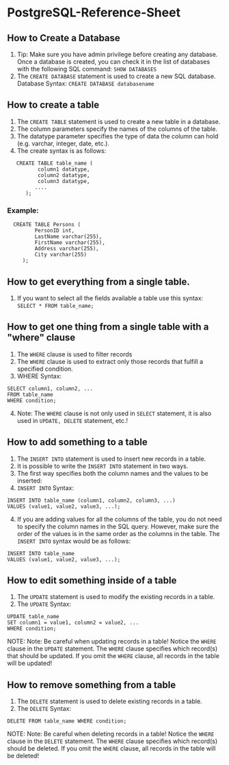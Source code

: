 # PostgreSQL-Reference-Sheet

## How to Create a Database

1. Tip: Make sure you have admin privilege before creating any database. Once a database is created, you can check it in the list of databases with the following SQL command: `SHOW DATABASES`
2. The `CREATE DATABASE` statement is used to create a new SQL database. Database Syntax: `CREATE DATABASE databasename`

## How to create a table

1. The `CREATE TABLE` statement is used to create a new table in a database.
2. The column parameters specify the names of the columns of the table.
3. The datatype parameter specifies the type of data the column can hold (e.g. varchar, integer, date, etc.).
4. The create syntax is as follows:

```
   CREATE TABLE table_name (
          column1 datatype,
          column2 datatype,
          column3 datatype,
         ....
      );
```

### Example:

```
  CREATE TABLE Persons (
         PersonID int,
         LastName varchar(255),
         FirstName varchar(255),
         Address varchar(255),
         City varchar(255)
     );
```

## How to get everything from a single table.

1. If you want to select all the fields available a table use this syntax: `SELECT * FROM table_name;`

## How to get one thing from a single table with a "where" clause

1. The `WHERE` clause is used to filter records
2. The `WHERE` clause is used to extract only those records that fulfill a specified condition.
3. WHERE Syntax:

```
SELECT column1, column2, ...
FROM table_name
WHERE condition;
```

4. Note: The `WHERE` clause is not only used in `SELECT` statement, it is also used in `UPDATE, DELETE` statement, etc.!

## How to add something to a table

1. The `INSERT INTO` statement is used to insert new records in a table.
2. It is possible to write the `INSERT INTO` statement in two ways.
3. The first way specifies both the column names and the values to be inserted:
4. `INSERT INTO` Syntax:

```
INSERT INTO table_name (column1, column2, column3, ...)
VALUES (value1, value2, value3, ...);
```

4. If you are adding values for all the columns of the table, you do not need to specify the column names in the SQL query. However, make sure the order of the values is in the same order as the columns in the table. The `INSERT INTO` syntax would be as follows:

```
INSERT INTO table_name
VALUES (value1, value2, value3, ...);
```

## How to edit something inside of a table

1. The `UPDATE` statement is used to modify the existing records in a table.
2. The `UPDATE` Syntax:

```
UPDATE table_name
SET column1 = value1, column2 = value2, ...
WHERE condition;
```

NOTE: Note: Be careful when updating records in a table! Notice the `WHERE` clause in the `UPDATE` statement. The `WHERE` clause specifies which record(s) that should be updated. If you omit the `WHERE` clause, all records in the table will be updated!

## How to remove something from a table

1. The `DELETE` statement is used to delete existing records in a table.
2. The `DELETE` Syntax:

`DELETE FROM table_name WHERE condition;`

NOTE: Note: Be careful when deleting records in a table! Notice the `WHERE` clause in the `DELETE` statement. The `WHERE` clause specifies which record(s) should be deleted. If you omit the `WHERE` clause, all records in the table will be deleted!
